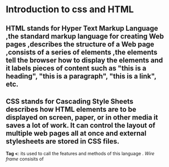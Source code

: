 # Introduction to css and HTML
## HTML stands for Hyper Text Markup Language ,the standard markup language for creating Web pages ,describes the structure of a Web page ,consists of a series of elements ,the elements tell the browser how to display the elements and it labels pieces of content such as "this is a heading", "this is a paragraph", "this is a link", etc.
## CSS stands for Cascading Style Sheets describes how HTML elements are to be displayed on screen, paper, or in other media it saves a lot of work. It can control the layout of multiple web pages all at once and external stylesheets are stored in CSS files.
**Tag <**: its used to call the features and methods of this language .
*Wire frame* consisits of 

